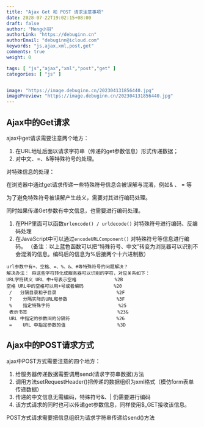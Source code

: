 ```yaml
---
title: "Ajax Get 和 POST 请求注意事项"
date: 2028-07-22T19:02:15+08:00
draft: false
author: "Meng小羽"
authorLink: "https://debuginn.cn"
authorEmail: "debuginn@icloud.com"
keywords: "js,ajax,xml,post,get"
comments: true
weight: 0

tags: [ "js","ajax","xml","post","get" ]
categories: [ "js" ]


image: "https://image.debuginn.cn/202304131856440.jpg"
imagePreview: "https://image.debuginn.cn/202304131856440.jpg"
---
```


## Ajax中的Get请求

ajax中get请求需要注意两个地方：

1. 在URL地址后面以请求字符串（传递的get参数信息）形式传递数据；
2. 对中文、=、&等特殊符号的处理。

对特殊信息的处理：

在浏览器中通过get请求传递一些特殊符号信息会被误解与混淆，例如& 、 = 等

为了避免特殊符号被误解产生歧义，需要对其进行编码处理。

同时如果传递Get参数有中文信息，也需要进行编码处理。

1. 在PHP里面可以函数`urlencode() / urldecode()` 对特殊符号进行编码、反编码处理
2. 在JavaScript中可以通过`encodeURLComponent()` 对特殊符号等信息进行编码。
（备注：以上蓝色函数可以把“特殊符号、中文”转变为浏览器可以识别不会混淆的信息。编码后的信息为%后接两个十六进制数）

```shell
url参数中有+、空格、=、%、&、#等特殊符号的问题解决？
解决办法： 将这些字符转化成服务器可以识别的字符，对应关系如下： 
URL字符转义 URL 中+号表示空格              %2B   
空格 URL中的空格可以用+号或者编码           %20 
 /   分隔目录和子目录                      %2F     
 ?    分隔实际的URL和参数                  %3F     
 %    指定特殊字符                         %25     
 表示书签                                 %23&   
 URL 中指定的参数间的分隔符                 %26     
 =    URL 中指定参数的值                   %3D
```

## Ajax中的POST请求方式

ajax中POST方式需要注意的四个地方：

1. 给服务器传递数据需要调用send(请求字符串数据)方法 
2. 调用方法setRequestHeader()把传递的数据组织为xml格式（模仿form表单传递数据） 
3. 传递的中文信息无需编码，特殊符号&、| 仍需要进行编码 
4. 该方式请求的同时也可以传递get参数信息，同样使用$_GET接收该信息。

POST方式请求需要把信息组织为请求字符串传递给send()方法